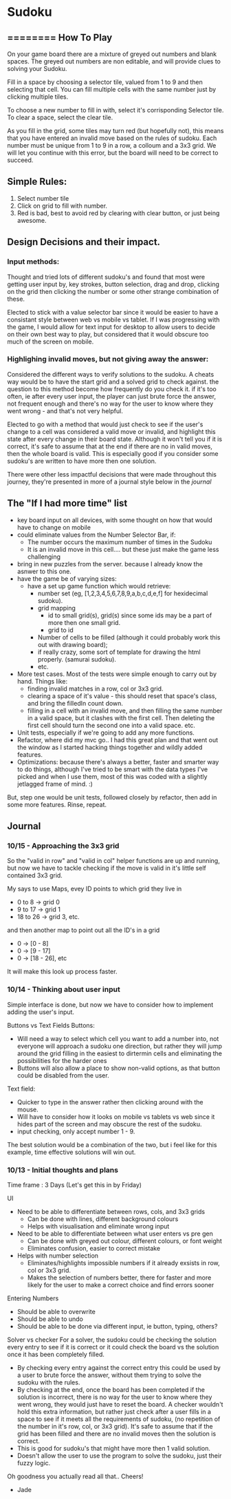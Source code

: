 # Sudoku
========
How To Play
-----------

On your game board there are a mixture of greyed out numbers and blank spaces. The greyed out numbers are non editable, and will provide clues to solving your Sudoku.

Fill in a space by choosing a selector tile, valued from 1 to 9 and then selecting that cell. You can fill multiple cells with the same number just by clicking multiple tiles. 

To choose a new number to fill in with, select it's corrisponding Selector tile.
To clear a space, select the clear tile.

As you fill in the grid, some tiles may turn red (but hopefully not), this means that you have entered an invalid move based on the rules of sudoku. Each number must be unique from 1 to 9 in a row, a colloum and a 3x3 grid. We will let you continue with this error, but the board will need to be correct to succeed.

Simple Rules:
-------------

1. Select number tile
2. Click on grid to fill with number.
3. Red is bad, best to avoid red by clearing with clear button, or just being awesome.


Design Decisions and their impact.
----------------------------------

### Input methods:

Thought and tried lots of different sudoku's and found that most were getting user input by, key strokes, button selection, drag and drop, clicking on the grid then clicking the number or some other strange combination of these. 

Elected to stick with a value selector bar since it would be easier to have a consistant style between web vs mobile vs tablet. If I was progressing with the game, I would allow for text input for desktop to allow users to decide on their own best way to play, but considered that it would obscure too much of the screen on mobile.

### Highlighing invalid moves, but not giving away the answer:

Considered the different ways to verify solutions to the sudoku. A cheats way would be to have the start grid and a solved grid to check against. the question to this method become how frequently do you check it. if it's too often, ie after every user input, the player can just brute force the answer, not frequent enough and there's no way for the user to know where they went wrong - and that's not very helpful.

Elected to go with a method that would just check to see if the user's change to a cell was considered a valid move or invalid, and highlight this state after every change in their board state. Although it won't tell you if it is correct, it's safe to assume that at the end if there are no in valid moves, then the whole board is valid. This is especially good if you consider some sudoku's are written to have more then one solution.

There were other less impactful decisions that were made throughout this journey, they're presented in more of a journal style below in the *journal*

The "If I had more time" list
-----------------------------
- key board input on all devices, with some thought on how that would have to change on mobile
- could eliminate values from the Number Selector Bar, if:
  - The number occurs the maximum number of times in the Sudoku
  - It is an invalid move in this cell.... but these just make the game less challenging
- bring in new puzzles from the server. because I already know the asnwer to this one.
- have the game be of varying sizes:
  - have a set up game function which would retrieve:
    - number set (eg, [1,2,3,4,5,6,7,8,9,a,b,c,d,e,f] for hexidecimal sudoku).
    - grid mapping
      - id to small grid(s), grid(s) since some ids may be a part of more then one small grid.
      - grid to id
    - Number of cells to be filled (although it could probably work this out with drawing board);
    - if really crazy, some sort of template for drawing the html properly. (samurai sudoku).
    - etc.
- More test cases. Most of the tests were simple enough to carry out by hand. Things like:
  - finding invalid matches in a row, col or 3x3 grid.
  - clearing a space of it's value - this should reset that space's class, and bring the filledIn count down.
  - filling in a cell with an invalid move, and then filling the same number in a valid space, but it clashes with the first cell. Then deleting the first cell should turn the second one into a valid space. etc.
- Unit tests, especially if we're going to add any more functions. 
- Refactor, where did my mvc go.. I had this great plan and that went out the window as I started hacking things together and wildly added features.
- Optimizations: because there's always a better, faster and smarter way to do things, although I've tried to be smart with the data types I've picked and when I use them, most of this was coded with a slightly jetlagged frame of mind. :)

But, step one would be unit tests, followed closely by refactor, then add in some more features. Rinse, repeat.

Journal
-------
### 10/15 - Approaching the 3x3 grid

So the "valid in row" and "valid in col" helper functions are up and running, but now we have to tackle checking if the move is valid in it's little self contained 3x3 grid.

My says to use Maps, evey ID points to which grid they live in
- 0 to 8 -> grid 0 
- 9 to 17 -> grid 1 
- 18 to 26 -> grid 3, etc.

and then another map to point out all the ID's in a grid
- 0 -> [0 - 8]
- 0 -> [9 - 17]
- 0 -> [18 - 26], etc

It will make this look up process faster.

### 10/14 - Thinking about user input

Simple interface is done, but now we have to consider how to implement adding the user's input.

Buttons vs Text Fields
Buttons:
- Will need a way to select which cell you want to add a number into, not everyone will approach a sudoku one direction, but rather they will jump around the grid filling in the easiest to dirtermin cells and eliminating the possibilities for the harder ones
- Buttons will also allow a place to show non-valid options, as that button could be disabled from the user.

Text field:
- Quicker to type in the answer rather then clicking around with the mouse.
- Will have to consider how it looks on mobile vs tablets vs web since it hides part of the screen and may obscure the rest of the sudoku.
- input checking, only accept number 1 - 9.

The best solution would be a combination of the two, but i feel like for this example, time effective solutions will win out.

### 10/13 - Initial thoughts and plans

Time frame : 3 Days (Let's get this in by Friday)

UI
- Need to be able to differentiate between rows, cols, and 3x3 grids
  - Can be done with lines, different background colours
  - Helps with visualisation and eliminate wrong input
- Need to be able to differentiate between what user enters vs pre gen
  - Can be done with greyed out colour, different colours, or font weight
  - Eliminates confusion, easier to correct mistake
- Helps with number selection
  - Eliminates/highlights impossible numbers if it already exsists in row, col or 3x3 grid.
  - Makes the selection of numbers better, there for faster and more likely for the user to make a correct choice and find errors sooner

Entering Numbers
- Should be able to overwrite
- Should be able to undo
- Should be able to be done via different input, ie button, typing, others?

Solver vs checker
For a solver, the sudoku could be checking the solution every entry to see if it is correct or it could check the board vs the solution once it has been completely filled. 
  - By checking every entry against the correct entry this could be used by a user to brute force the answer, without them trying to solve the sudoku with the rules.
  - By checking at the end, once the board has been completed if the solution is incorrect, there is no way for the user to know where they went wrong, they would just have to reset the board. 
A checker wouldn't hold this extra information, but rather just check after a user fills in a space to see if it meets all the requirements of sudoku, (no repetition of the number in it's row, col, or 3x3 grid). It's safe to assume that if the grid has been filled and there are no invalid moves then the solution is correct.
  - This is good for sudoku's that might have more then 1 valid solution.
  - Doesn't allow the user to use the program to solve the sudoku, just their fuzzy logic.

Oh goodness you actually read all that.. Cheers! 
- Jade